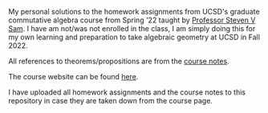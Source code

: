 My personal solutions to the homework assignments from UCSD's graduate commutative algebra course from Spring '22 taught by [Professor Steven V Sam](https://mathweb.ucsd.edu/~ssam).
I have am not/was not enrolled in the class, I am simply doing this for my own learning and preparation to take algebraic geometry at UCSD in Fall 2022.

All references to theorems/propositions are from the [course notes](https://mathweb.ucsd.edu/~ssam/200C/notes-200C.pdf).

The course website can be found [here](https://mathweb.ucsd.edu/~ssam/200C/).

I have uploaded all homework assignments and the course notes to this repository in case they are taken down from the course page.


